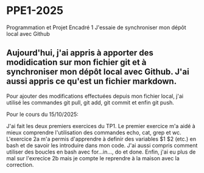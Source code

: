 # PPE1-2025
Programmation et Projet Encadré 1
J'essaie de synchroniser mon dépôt local avec Github
## Aujourd'hui, j'ai appris à apporter des modidication sur mon fichier git et à synchroniser mon dépôt local avec Github. J'ai aussi appris ce qu'est un fichier markdown.
Pour ajouter des modifications effectuées depuis mon fichier local, j'ai utilisé les commandes git pull, git add, git commit et enfin git push.

Pour le cours du 15/10/2025:

J'ai fait les deux premiers exercices du TP1. Le premier exercice m'a aidé à mieux comprendre l'utilisation des commandes echo, cat, grep et wc. L'exercice 2a m'a permis d'apprendre à definir des variables $1 $2 (etc.) en bash et de savoir les introduire dans mon code. J'ai aussi compris comment utiliser des boucles en bash avec for...in..., do et done. Enfin, j'ai eu plus de mal sur l'exrecice 2b mais je compte le reprendre à la maison avec la correction.
